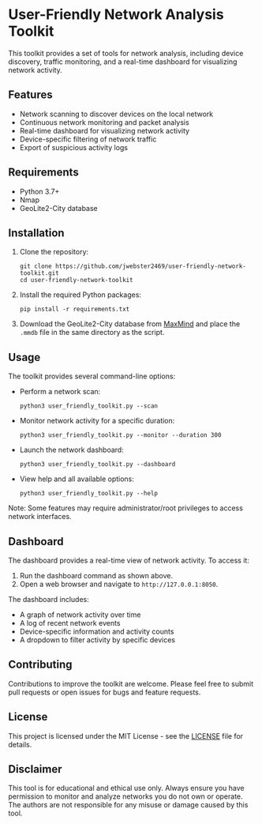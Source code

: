 # User-Friendly Network Analysis Toolkit

This toolkit provides a set of tools for network analysis, including device discovery, traffic monitoring, and a real-time dashboard for visualizing network activity.

## Features

- Network scanning to discover devices on the local network
- Continuous network monitoring and packet analysis
- Real-time dashboard for visualizing network activity
- Device-specific filtering of network traffic
- Export of suspicious activity logs

## Requirements

- Python 3.7+
- Nmap
- GeoLite2-City database

## Installation

1. Clone the repository:
   ```
   git clone https://github.com/jwebster2469/user-friendly-network-toolkit.git
   cd user-friendly-network-toolkit
   ```

2. Install the required Python packages:
   ```
   pip install -r requirements.txt
   ```

3. Download the GeoLite2-City database from [MaxMind](https://dev.maxmind.com/geoip/geolite2-free-geolocation-data) and place the `.mmdb` file in the same directory as the script.

## Usage

The toolkit provides several command-line options:

- Perform a network scan:
  ```
  python3 user_friendly_toolkit.py --scan
  ```

- Monitor network activity for a specific duration:
  ```
  python3 user_friendly_toolkit.py --monitor --duration 300
  ```

- Launch the network dashboard:
  ```
  python3 user_friendly_toolkit.py --dashboard
  ```

- View help and all available options:
  ```
  python3 user_friendly_toolkit.py --help
  ```

Note: Some features may require administrator/root privileges to access network interfaces.

## Dashboard

The dashboard provides a real-time view of network activity. To access it:

1. Run the dashboard command as shown above.
2. Open a web browser and navigate to `http://127.0.0.1:8050`.

The dashboard includes:
- A graph of network activity over time
- A log of recent network events
- Device-specific information and activity counts
- A dropdown to filter activity by specific devices

## Contributing

Contributions to improve the toolkit are welcome. Please feel free to submit pull requests or open issues for bugs and feature requests.

## License

This project is licensed under the MIT License - see the [LICENSE](LICENSE) file for details.

## Disclaimer

This tool is for educational and ethical use only. Always ensure you have permission to monitor and analyze networks you do not own or operate. The authors are not responsible for any misuse or damage caused by this tool.
